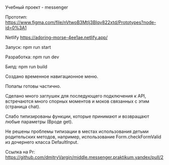 Учебный проект - messenger

Прототип: https://www.figma.com/file/nVtwoB3MtIj3BIqv822xtd/Prototypes?node-id=0%3A1

Netlify https://adoring-morse-4ee1ae.netlify.app/

Запуск: npm run start

Разработка: npm run dev

Билд: npm run build

Создано временное навигационное меню.

Попапы готовы частично.

Сделано много заглушек для последующего подключения к API, встречаются много спорных моментов и моков связанных с этим (страница chat).

Слабо типизированы функции, которые принимают и возвращают любые параметры (Вроде get).

Не решены проблемы типизации в местах использования детьми родительских методов, например, использование
Form.checkFormValid из дочернего класса DefaultInput.

Ссылка на Pr: https://github.com/dmitryVargin/middle.messenger.praktikum.yandex/pull/2
